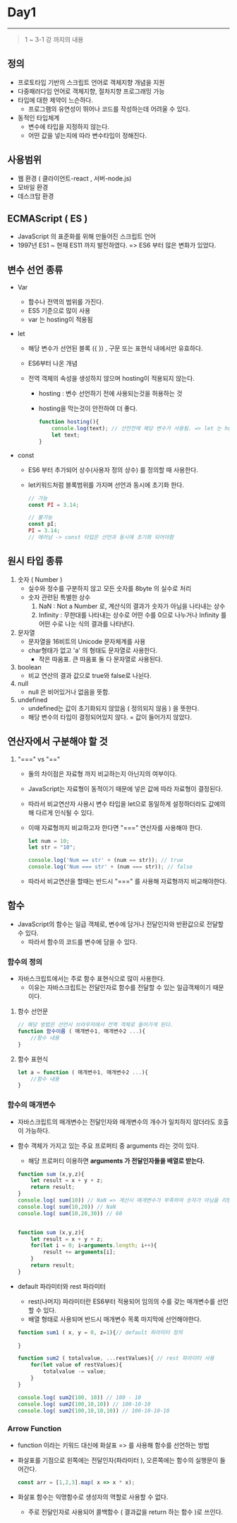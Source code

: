 # Day1

---

> 1 ~ 3-1 강 까지의 내용 



## 정의 

- 프로토타입 기반의 스크립트 언어로 객체지향 개념을 지원
- 다중패러다임 언어로 객체지향, 절차지향 프로그래밍 가능 
- 타입에 대한 제약이 느슨하다. 
  - 프로그램의 유연성이 뛰어나 코드를 작성하는데 어려울 수 있다. 
- 동적인 타입체계
  - 변수에 타입을 지정하지 않는다. 
  - 어떤 값을 넣는지에 따라 변수타입이 정해진다. 



## 사용범위

- 웹 환경 ( 클라이언트-react , 서버-node.js)  
- 모바일 환경
- 데스크탑 환경 



## ECMAScript ( ES )

- JavaScript 의 표준화를 위해 만들어진 스크립트 언어
- 1997년 ES1 ~ 현재 ES11 까지 발전하였다. => ES6 부터 많은 변화가 있었다. 



## 변수 선언 종류

- Var

  - 함수나 전역의 범위를 가진다. 
  - ES5 기준으로 많이 사용 
  - var 는 hosting이 적용됨 

- let

  -  해당 변수가 선언된 블록 ({ }) , 구문 또는 표현식 내에서만 유효하다. 

  - ES6부터 나온 개념 

  - 전역 객체의 속성을 생성하지 않으며 hosting이 적용되지 않는다. 

    - hosting : 변수 선언하기 전에 사용되는것을 허용하는 것 

    - hosting을 막는것이 안전하여 더 좋다. 

      ```javascript
      function hosting(){
          console.log(text); // 선언전에 해당 변수가 사용됨. => let 는 hosting 적용안되서 에러남 
          let text;
      }
      ```

- const

  - ES6 부터 추가되어 상수(사용자 정의 상수) 를 정의할 때 사용한다. 

  - let키워드처럼 블록범위를 가지며 선언과 동시에 초기화 한다. 

    ```javascript
    // 가능
    const PI = 3.14; 
    
    // 불가능 
    const pI;
    PI = 3.14;
    // 에러남 -> const 타입은 선언과 동시에 초기화 되어야함
    ```



## 원시 타입 종류

1. 숫자 ( Number )
   - 실수와 정수를 구분하지 않고 모든 숫자를 8byte 의 실수로 처리 
   - 숫자 관련된 특별한 상수 
     1. NaN : Not a Number 로, 계산식의 결과가 숫자가 아님을 나타내는 상수 
     2. Infinity : 무한대를 나타내는 상수로 어떤 수를 0으로 나누거나 Infinity 를 어떤 수로 나눈 식의 결과를 나타낸다. 
2. 문자열
   - 문자열을 16비트의 Unicode 문자체계를 사용 
   - char형태가 없고 'a' 의 형태도 문자열로 사용한다. 
     - 작은 따옴표. 큰 따옴표 둘 다 문자열로 사용된다. 
3. boolean 
   - 비교 연산의 결과 값으로 true와 false로 나뉜다. 
4. null 
   - null 은 비어있거나 없음을 뜻함. 
5. undefined
   - undefined는 값이 초기화되지 않았음 ( 정의되지 않음 ) 을 뜻한다. 
   - 해당 변수의 타입이 결정되어있지 않다. = 값이 들어가지 않았다. 



## 연산자에서 구분해야 할 것 

1. "===" vs "=="

   - 둘의 차이점은 자료형 까지 비교하는지 아닌지의 여부이다. 

   - JavaScript는 자료형이 동적이기 때문에 넣은 값에 따라 자료형이 결정된다. 

   - 따라서 비교연산자 사용시 변수 타입을 let으로 동일하게 설정하더라도 값에의해 다르게 인식될 수 있다. 

   - 이때 자료형까지 비교하고자 한다면 "===" 연산자를 사용해야 한다.

     ```javascript
     let num = 10;
     let str = "10";
     
     console.log('Num == str' + (num == str)); // true
     console.log('Num === str' + (num === str)); // false
     ```

   - 따라서 비교연산을 할때는 반드시 "===" 를 사용해 자료형까지 비교해야한다. 



## 함수 

- JavaScript의 함수는 일급 객체로, 변수에 담거나 전달인자와 반환값으로 전달할 수 있다. 
  - 따라서 함수의 코드를 변수에 담을 수 있다. 

### 함수의 정의

- 자바스크립트에서는 주로 함수 표현식으로 많이 사용한다. 
  - 이유는 자바스크립트는 전달인자로 함수를 전달할 수 있는 일급객체이기 때문이다.

1. 함수 선언문 

   ```javascript
   // 해당 방법은 선언시 브라우저에서 전역 객체로 들어가게 된다. 
   function 함수이름 ( 매개변수1, 매개변수2 ...){
       //함수 내용
   }
   ```

2. 함수 표현식

   ```javascript
   let a = function ( 매개변수1, 매개변수2 ...){
       //함수 내용
   }
   ```

### 함수의 매개변수 

- 자바스크립트의 매개변수는 전달인자와 매개변수의 개수가 일치하지 않더라도 호출이 가능하다. 

- 함수 객체가 가지고 있는 주요 프로퍼티 중 arguments 라는 것이 있다. 

  - 해당 프로퍼티 이용하면 **arguments 가 전달인자들을 배열로 받는다.**

  ```javascript
  function sum (x,y,z){
      let result = x + y + z;
      return result;
  }
  console.log( sum(10)) // NaN => 계산시 매개변수가 부족하여 숫자가 아님을 리턴함 
  console.log( sum(10,20)) // NaN
  console.log( sum(10,20,30)) // 60
  
  
  function sum (x,y,z){
      let result = x + y + z;
      for(let i = 0; i<arguments.length; i++){
          result += arguments[i];
      }
      return result;
  }
  ```

- default 파라미터와 rest 파라미터

  - rest(나머지) 파라미터란 ES6부터 적용되어 임의의 수를 갖는 매개변수를 선언할 수 있다. 
  - 배열 형태로 사용되며 반드시 매개변수 목록 마지막에 선언해야한다. 

  ```javascript
  function sum1 ( x, y = 0, z=1){// default 파라미터 정의 
      
  }
  
  function sum2 ( totalvalue, ...restValues){ // rest 파라미터 사용 
      for(let value of restValues){
          totalvalue -= value;
      }
  }
  
  console.log( sum2(100, 10)) // 100 - 10
  console.log( sum2(100,10,10)) // 100-10-10
  console.log( sum2(100,10,10,10)) // 100-10-10-10
  
  ```

### Arrow Function

- function 이라는 키워드 대신에 화살표 => 를 사용해 함수를 선언하는 방법 

- 화살표를 기점으로 왼쪽에는 전달인자(파라미터 ), 오른쪽에는 함수의 실행문이 들어간다. 

  ```javascript
  const arr = [1,2,3].map( x => x * x);
  ```

- 화살표 함수는 익명함수로 생성자의 역할로 사용할 수 없다. 

  - 주로 전달인자로 사용되어 콜백함수 ( 결과값을 return 하는 함수 )로 쓰인다. 



